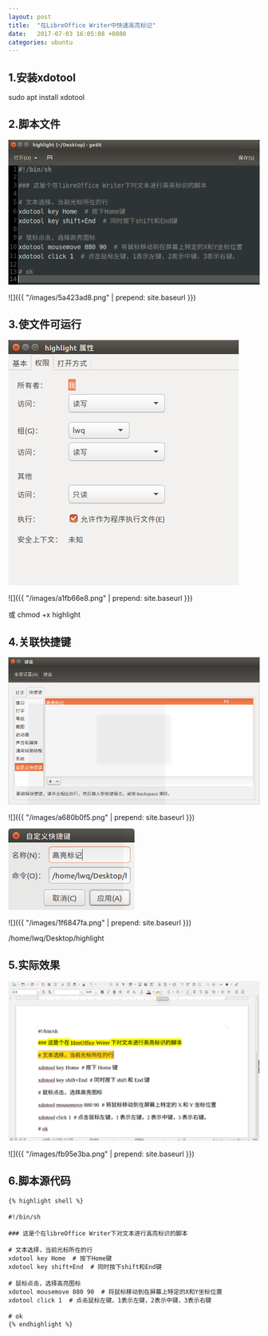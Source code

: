 ```yaml
---
layout: post
title:  "在LibreOffice Writer中快速高亮标记"
date:   2017-07-03 16:05:08 +0800
categories: ubuntu
---
```


## 1.安装xdotool

sudo apt install xdotool

## 2.脚本文件

![](../images/5a423ad8.png)

![]({{ "/images/5a423ad8.png" | prepend: site.baseurl }})

## 3.使文件可运行

![](../images/a1fb66e8.png)

![]({{ "/images/a1fb66e8.png" | prepend: site.baseurl }})

或 chmod +x highlight

## 4.关联快捷键

![](../images/a680b0f5.png)

![]({{ "/images/a680b0f5.png" | prepend: site.baseurl }})

![](../images/1f6847fa.png)

![]({{ "/images/1f6847fa.png" | prepend: site.baseurl }})

/home/lwq/Desktop/highlight

## 5.实际效果

![](../images/fb95e3ba.png)

![]({{ "/images/fb95e3ba.png" | prepend: site.baseurl }})

## 6.脚本源代码

    {% highlight shell %}
    
    #!/bin/sh
    
    ### 这是个在libreOffice Writer下对文本进行高亮标识的脚本
    
    # 文本选择，当前光标所在的行
    xdotool key Home  # 按下Home键
    xdotool key shift+End  # 同时按下shift和End键
    
    # 鼠标点击，选择高亮图标
    xdotool mousemove 880 90  # 将鼠标移动到在屏幕上特定的X和Y坐标位置
    xdotool click 1  # 点击鼠标左键，1表示左键，2表示中键，3表示右键
    
    # ok
    {% endhighlight %}

